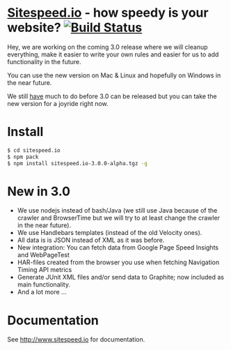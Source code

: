 <a href="http://www.sitespeed.io" target="_blank">Sitespeed.io</a> - how speedy is your website? [![Build Status](https://secure.travis-ci.org/sitespeedio/sitespeed.io.png?branch=3.0-wip)](http://travis-ci.org/sitespeedio/sitespeed.io)
=============

Hey, we are working on the coming 3.0 release where we will cleanup everything, make it easier to
write your own rules and easier for us to add functionality in the future.


You can use the new version on Mac & Linux and hopefully on Windows in the near future.

We still [have](https://github.com/sitespeedio/sitespeed.io/issues?milestone=40&state=open) much to do before 3.0 can be released but you can take
the new version for a joyride right now.

Install
=============
```bash
$ cd sitespeed.io
$ npm pack
$ npm install sitespeed.io-3.0.0-alpha.tgz -g
```

New in 3.0
=============
 * We use nodejs instead of bash/Java (we still use Java because of the crawler and BrowserTime but we will try to at least change the crawler in the near future).
 * We use Handlebars templates (instead of the old Velocity ones).
 * All data is is JSON instead of XML as it was before.
 * New integration: You can fetch data from Google Page Speed Insights and WebPageTest
 * HAR-files created from the browser you use when fetching Navigation Timing API metrics
 * Generate JUnit XML files and/or send data to Graphite; now included as main functionality.
 * And a lot more ...

Documentation
=============
See <a href="http://www.sitespeed.io">http://www.sitespeed.io</a> for documentation.
